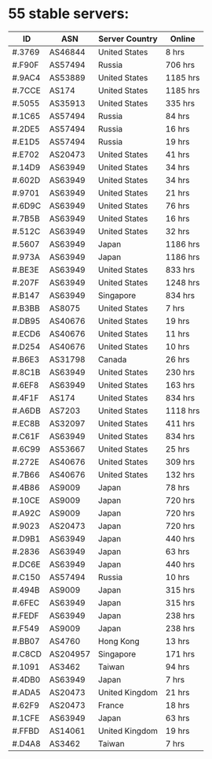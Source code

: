 # 55 stable servers:

| ID | ASN | Server Country | Online |
| ------ | ------ | ------ | ------ |
| #.3769 | AS46844 | United States | 8 hrs |
| #.F90F | AS57494 | Russia | 706 hrs |
| #.9AC4 | AS53889 | United States | 1185 hrs |
| #.7CCE | AS174 | United States | 1185 hrs |
| #.5055 | AS35913 | United States | 335 hrs |
| #.1C65 | AS57494 | Russia | 84 hrs |
| #.2DE5 | AS57494 | Russia | 16 hrs |
| #.E1D5 | AS57494 | Russia | 19 hrs |
| #.E702 | AS20473 | United States | 41 hrs |
| #.14D9 | AS63949 | United States | 34 hrs |
| #.602D | AS63949 | United States | 34 hrs |
| #.9701 | AS63949 | United States | 21 hrs |
| #.6D9C | AS63949 | United States | 76 hrs |
| #.7B5B | AS63949 | United States | 16 hrs |
| #.512C | AS63949 | United States | 32 hrs |
| #.5607 | AS63949 | Japan | 1186 hrs |
| #.973A | AS63949 | Japan | 1186 hrs |
| #.BE3E | AS63949 | United States | 833 hrs |
| #.207F | AS63949 | United States | 1248 hrs |
| #.B147 | AS63949 | Singapore | 834 hrs |
| #.B3BB | AS8075 | United States | 7 hrs |
| #.DB95 | AS40676 | United States | 19 hrs |
| #.ECD6 | AS40676 | United States | 11 hrs |
| #.D254 | AS40676 | United States | 10 hrs |
| #.B6E3 | AS31798 | Canada | 26 hrs |
| #.8C1B | AS63949 | United States | 230 hrs |
| #.6EF8 | AS63949 | United States | 163 hrs |
| #.4F1F | AS174 | United States | 834 hrs |
| #.A6DB | AS7203 | United States | 1118 hrs |
| #.EC8B | AS32097 | United States | 411 hrs |
| #.C61F | AS63949 | United States | 834 hrs |
| #.6C99 | AS53667 | United States | 25 hrs |
| #.272E | AS40676 | United States | 309 hrs |
| #.7B66 | AS40676 | United States | 132 hrs |
| #.4B86 | AS9009 | Japan | 78 hrs |
| #.10CE | AS9009 | Japan | 720 hrs |
| #.A92C | AS9009 | Japan | 720 hrs |
| #.9023 | AS20473 | Japan | 720 hrs |
| #.D9B1 | AS63949 | Japan | 440 hrs |
| #.2836 | AS63949 | Japan | 63 hrs |
| #.DC6E | AS63949 | Japan | 440 hrs |
| #.C150 | AS57494 | Russia | 10 hrs |
| #.494B | AS9009 | Japan | 315 hrs |
| #.6FEC | AS63949 | Japan | 315 hrs |
| #.FEDF | AS63949 | Japan | 238 hrs |
| #.F549 | AS9009 | Japan | 238 hrs |
| #.BB07 | AS4760 | Hong Kong | 13 hrs |
| #.C8CD | AS204957 | Singapore | 171 hrs |
| #.1091 | AS3462 | Taiwan | 94 hrs |
| #.4DB0 | AS63949 | Japan | 7 hrs |
| #.ADA5 | AS20473 | United Kingdom | 21 hrs |
| #.62F9 | AS20473 | France | 18 hrs |
| #.1CFE | AS63949 | Japan | 63 hrs |
| #.FFBD | AS14061 | United Kingdom | 19 hrs |
| #.D4A8 | AS3462 | Taiwan | 7 hrs |


